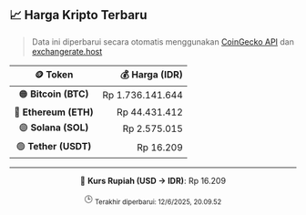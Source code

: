 

<!-- HARGA_KRIPTO -->
## 📈 Harga Kripto Terbaru

> Data ini diperbarui secara otomatis menggunakan [CoinGecko API](https://www.coingecko.com/) dan [exchangerate.host](https://exchangerate.host/)

<div align="center">

| 🪙 Token | 💰 Harga (IDR) |
|:------:|---------------:|
| 🟠 **Bitcoin (BTC)**   | Rp 1.736.141.644 |
| 🔵 **Ethereum (ETH)**  | Rp 44.431.412 |
| 🟣 **Solana (SOL)**    | Rp 2.575.015 |
| 🟢 **Tether (USDT)**   | Rp 16.209 |

---

💱 **Kurs Rupiah (USD → IDR)**: Rp 16.209

🕒 <sub>Terakhir diperbarui: 12/6/2025, 20.09.52</sub>

</div>
<!-- /HARGA_KRIPTO -->